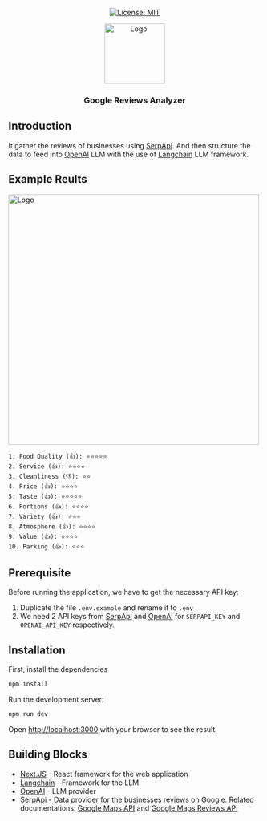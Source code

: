 <div align="center">

  [![License: MIT](https://img.shields.io/github/license/serpapi/google-reviews-analyzer)](https://github.com/serpapi/review-analyzer/blob/master/LICENSE)

</div>

<div align="center">
  <img src="https://raw.githubusercontent.com/serpapi/google-reviews-analyzer/main/public/logo.png" width="120" alt="Logo">
  <h3>Google Reviews Analyzer</h3>
</div>

## Introduction

It gather the reviews of businesses using [SerpApi](https://serpapi.com/). And then structure the data to feed into [OpenAI](https://openai.com/) LLM with the use of [Langchain](https://github.com/hwchase17/langchain) LLM framework.

## Example Reults

<img src="https://raw.githubusercontent.com/serpapi/google-reviews-analyzer/main/public/sample.png" width="500" alt="Logo">

```
1. Food Quality (👍): ⭐⭐⭐⭐⭐
2. Service (👍): ⭐⭐⭐⭐
3. Cleanliness (👎): ⭐⭐
4. Price (👍): ⭐⭐⭐⭐
5. Taste (👍): ⭐⭐⭐⭐⭐
6. Portions (👍): ⭐⭐⭐⭐
7. Variety (👍): ⭐⭐⭐
8. Atmosphere (👍): ⭐⭐⭐⭐
9. Value (👍): ⭐⭐⭐⭐
10. Parking (👍): ⭐⭐⭐
```

## Prerequisite

Before running the application, we have to get the necessary API key:
1. Duplicate the file `.env.example` and rename it to `.env`
2. We need 2 API keys from [SerpApi](https://serpapi.com/) and [OpenAI](https://platform.openai.com/) for `SERPAPI_KEY` and `OPENAI_API_KEY` respectively.

## Installation

First, install the dependencies

```bash
npm install
```

Run the development server:

```bash
npm run dev
```

Open [http://localhost:3000](http://localhost:3000) with your browser to see the result.

## Building Blocks

- [Next.JS](https://nextjs.org/) - React framework for the web application
- [Langchain](https://github.com/hwchase17/langchain) - Framework for the LLM
- [OpenAI](https://openai.com/) - LLM provider
- [SerpApi](https://serpapi.com/) - Data provider for the businesses reviews on Google. Related documentations: [Google Maps API](https://serpapi.com/google-maps-api) and [Google Maps Reviews API](https://serpapi.com/google-maps-reviews-api)

[license-shield]: https://img.shields.io/github/license/serpapi/google-reviews-analyzer
[license-url]: https://github.com/serpapi/review-analyzer/blob/master/LICENSE


